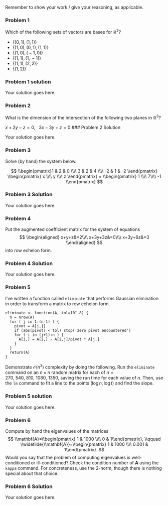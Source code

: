 Remember to show your work / give your reasoning, as applicable.

### Problem 1

Which of the following sets of vectors are bases for ℝ<sup>2</sup>?

-   {(0, 1), (1, 1)}
-   {(1, 0), (0, 1), (1, 1)}
-   {(1, 0), ( − 1, 0)}
-   {(1, 1), (1,  − 1)}
-   {(1, 1), (2, 2)}
-   {(1, 2)}

### Problem 1 solution

Your solution goes here.

### Problem 2

What is the dimension of the intersection of the following two planes in
ℝ<sup>3</sup>?

*x* + 2*y* − *z* = 0,   3*x* − 3*y* + *z* = 0
\#\#\# Problem 2 Solution

Your solution goes here.

### Problem 3

Solve (by hand) the system below.

$$
\\begin{pmatrix}1 & 2 & 0 \\\\ 3 & 2 & 4 \\\\ -2 & 1 & -2 \\end{pmatrix} \\begin{pmatrix} x \\\\ y \\\\ z \\end{pmatrix} = \\begin{pmatrix} 1 \\\\ 7\\\\ -1 \\end{pmatrix}
$$

### Problem 3 Solution

Your solution goes here.

### Problem 4

Put the augmented coefficient matrix for the system of equations
$$
\\begin{aligned}
x+y+z&=2\\\\
x+3y+3z&=0\\\\
x+3y+6z&=3
\\end{aligned}
$$
into row echelon form.

### Problem 4 Solution

Your solution goes here.

### Problem 5

I’ve written a function called `eliminate` that performs Gaussian
elimination in order to transform a matrix to row echelon form.

    eliminate <- function(A, tol=10^-8) {
      n = nrow(A)
      for ( j in 1:(n-1) ) {
        pivot = A[j,j]
        if (abs(pivot) < tol) stop('zero pivot encountered')
        for ( i in (j+1):n ) {
          A[i,] = A[i,] - A[i,j]/pivot * A[j,]
        }
      }
      return(A)
    }

Demonstrate 𝒪(*n*<sup>3</sup>) complexity by doing the following. Run
the `eliminate` command on an *n* × *n* random matrix for each of
*n* = 270, 540, 810, 1080, 1350, saving the run time for each value of
*n*. Then, use the `lm` command to fit a line to the points
(log *n*, log *t*) and find the slope.

### Problem 5 solution

Your solution goes here.

### Problem 6

Compute by hand the eigenvalues of the matrices
$$
\\mathbf{A}=\\begin{pmatrix} 1 & 1000 \\\\ 0 & 1\\end{pmatrix}, \\qquad \\widetilde{\\mathbf{A}}=\\begin{pmatrix} 1 & 1000 \\\\ 0.001 & 1\\end{pmatrix}.
$$
Would you say that the problem of computing eigenvalues is
well-conditioned or ill-conditioned? Check the condition number of **A**
using the `kappa` command. For concreteness, use the 2-norm, though
there is nothing special about that choice.

### Problem 6 Solution

Your solution goes here.
